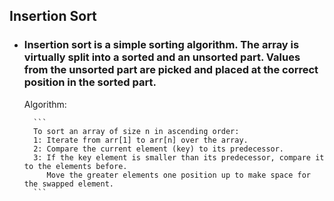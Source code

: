 ## Insertion Sort
* ### Insertion sort is a simple sorting algorithm. The array is virtually split into a sorted and an unsorted part. Values from the unsorted part are picked and placed at the correct position in the sorted part.
    Algorithm:

        ```
        To sort an array of size n in ascending order:
        1: Iterate from arr[1] to arr[n] over the array.
        2: Compare the current element (key) to its predecessor.
        3: If the key element is smaller than its predecessor, compare it to the elements before. 
           Move the greater elements one position up to make space for the swapped element.
        ```